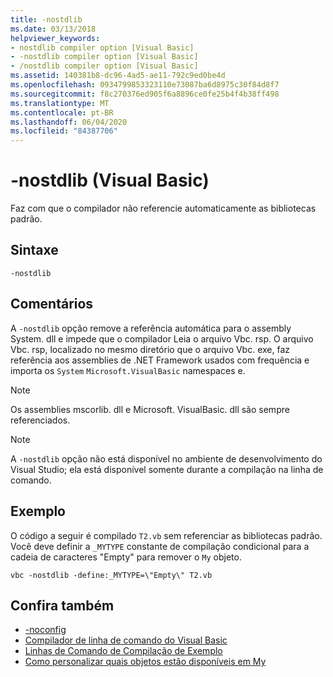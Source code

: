 ```yaml
---
title: -nostdlib
ms.date: 03/13/2018
helpviewer_keywords:
- nostdlib compiler option [Visual Basic]
- -nostdlib compiler option [Visual Basic]
- /nostdlib compiler option [Visual Basic]
ms.assetid: 140381b8-dc96-4ad5-ae11-792c9ed0be4d
ms.openlocfilehash: 0934799853323110e73087ba6d8975c30f84d8f7
ms.sourcegitcommit: f8c270376ed905f6a8896ce0fe25b4f4b38ff498
ms.translationtype: MT
ms.contentlocale: pt-BR
ms.lasthandoff: 06/04/2020
ms.locfileid: "84387706"
---
```

# <a name="-nostdlib-visual-basic"></a>-nostdlib (Visual Basic)
Faz com que o compilador não referencie automaticamente as bibliotecas padrão.  
  
## <a name="syntax"></a>Sintaxe  
  
```console  
-nostdlib  
```  
  
## <a name="remarks"></a>Comentários  
 A `-nostdlib` opção remove a referência automática para o assembly System. dll e impede que o compilador Leia o arquivo Vbc. rsp. O arquivo Vbc. rsp, localizado no mesmo diretório que o arquivo Vbc. exe, faz referência aos assemblies de .NET Framework usados com frequência e importa os `System` `Microsoft.VisualBasic` namespaces e.  
  
> [!NOTE]
> Os assemblies mscorlib. dll e Microsoft. VisualBasic. dll são sempre referenciados.  
  
> [!NOTE]
> A `-nostdlib` opção não está disponível no ambiente de desenvolvimento do Visual Studio; ela está disponível somente durante a compilação na linha de comando.  
  
## <a name="example"></a>Exemplo  
 O código a seguir é compilado `T2.vb` sem referenciar as bibliotecas padrão. Você deve definir a `_MYTYPE` constante de compilação condicional para a cadeia de caracteres "Empty" para remover o `My` objeto.  
  
```console
vbc -nostdlib -define:_MYTYPE=\"Empty\" T2.vb  
```  
  
## <a name="see-also"></a>Confira também

- [-noconfig](noconfig.md)
- [Compilador de linha de comando do Visual Basic](index.md)
- [Linhas de Comando de Compilação de Exemplo](sample-compilation-command-lines.md)
- [Como personalizar quais objetos estão disponíveis em My](../../developing-apps/customizing-extending-my/customizing-which-objects-are-available-in-my.md)
